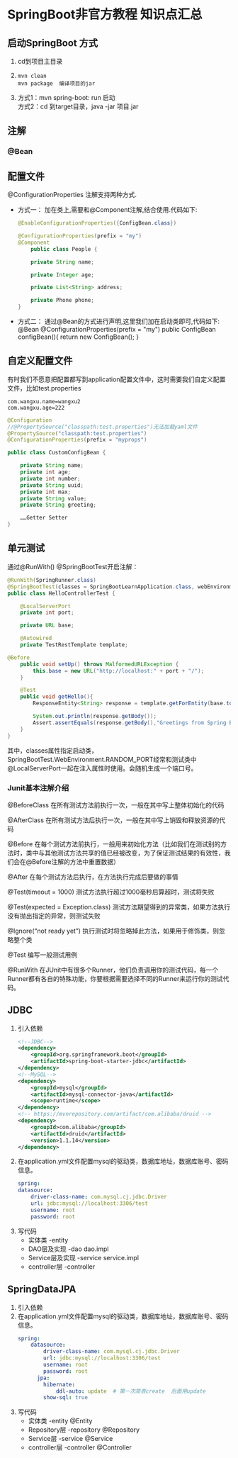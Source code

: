 # SpringBoot非官方教程 知识点汇总

## 启动SpringBoot 方式
1. cd到项目主目录
2.
    ```
    mvn clean  
    mvn package  编译项目的jar
    ```
3. 方式1：mvn spring-boot: run 启动  
方式2：cd 到target目录，java -jar 项目.jar

## 注解
### @Bean

## 配置文件
@ConfigurationProperties 注解支持两种方式.

* 方式一：
加在类上,需要和@Component注解,结合使用.代码如下:
    ```Java
    @EnableConfigurationProperties({ConfigBean.class})
    ```

    ```Java
    @ConfigurationProperties(prefix = "my")
    @Component
        public class People {

        private String name;

        private Integer age;

        private List<String> address;

        private Phone phone;
    }   

    ```
* 方式二：
通过@Bean的方式进行声明,这里我们加在启动类即可,代码如下:
    @Bean
    @ConfigurationProperties(prefix = "my")
    public ConfigBean configBean(){
        return new ConfigBean();
    }

## 自定义配置文件
有时我们不愿意把配置都写到application配置文件中，这时需要我们自定义配置文件，比如test.properties
``` test.properties
com.wangxu.name=wangxu2
com.wangxu.age=222
```
``` CustomConfigBean.java
@Configuration
//@PropertySource("classpath:test.properties")无法加载yaml文件
@PropertySource("classpath:test.properties")
@ConfigurationProperties(prefix = "myprops")

public class CustomConfigBean {

    private String name;
    private int age;
    private int number;
    private String uuid;
    private int max;
    private String value;
    private String greeting;

    ……Getter Setter
}

```

## 单元测试
通过@RunWith() @SpringBootTest开启注解：
```Java
@RunWith(SpringRunner.class)
@SpringBootTest(classes = SpringBootLearnApplication.class, webEnvironment = SpringBootTest.WebEnvironment.RANDOM_PORT)
public class HelloControllerTest {

    @LocalServerPort
    private int port;

    private URL base;

    @Autowired
    private TestRestTemplate template;

@Before
    public void setUp() throws MalformedURLException {
        this.base = new URL("http://localhost:" + port + "/");
    }

    @Test
    public void getHello(){
        ResponseEntity<String> response = template.getForEntity(base.toString(),String.class);

        System.out.println(response.getBody());
        Assert.assertEquals(response.getBody(),"Greetings from Spring Boot!");
    }
}
```
其中，classes属性指定启动类，SpringBootTest.WebEnvironment.RANDOM_PORT经常和测试类中@LocalServerPort一起在注入属性时使用。会随机生成一个端口号。

### Junit基本注解介绍

@BeforeClass 在所有测试方法前执行一次，一般在其中写上整体初始化的代码

@AfterClass 在所有测试方法后执行一次，一般在其中写上销毁和释放资源的代码

@Before 在每个测试方法前执行，一般用来初始化方法（比如我们在测试别的方法时，类中与其他测试方法共享的值已经被改变，为了保证测试结果的有效性，我们会在@Before注解的方法中重置数据）

@After 在每个测试方法后执行，在方法执行完成后要做的事情

@Test(timeout = 1000) 测试方法执行超过1000毫秒后算超时，测试将失败

@Test(expected = Exception.class) 测试方法期望得到的异常类，如果方法执行没有抛出指定的异常，则测试失败

@Ignore(“not ready yet”) 执行测试时将忽略掉此方法，如果用于修饰类，则忽略整个类

@Test 编写一般测试用例

@RunWith 在JUnit中有很多个Runner，他们负责调用你的测试代码，每一个Runner都有各自的特殊功能，你要根据需要选择不同的Runner来运行你的测试代码。

## JDBC
1. 引入依赖
    ``` pom.xml
    <!--JDBC-->
    <dependency>
        <groupId>org.springframework.boot</groupId>
        <artifactId>spring-boot-starter-jdbc</artifactId>
    </dependency>
    <!--MySQL-->
    <dependency>
        <groupId>mysql</groupId>
        <artifactId>mysql-connector-java</artifactId>
        <scope>runtime</scope>
    </dependency>
    <!-- https://mvnrepository.com/artifact/com.alibaba/druid -->
    <dependency>
        <groupId>com.alibaba</groupId>
        <artifactId>druid</artifactId>
        <version>1.1.14</version>
    </dependency>
    ```
2. 在application.yml文件配置mysql的驱动类，数据库地址，数据库账号、密码信息。
    ```application.yml
    spring:
    datasource:
        driver-class-name: com.mysql.cj.jdbc.Driver
        url: jdbc:mysql://localhost:3306/test
        username: root
        password: root
    ```
3. 写代码
    * 实体类            -entity
    * DAO层及实现       -dao dao.impl
    * Service层及实现   -service service.impl
    * controller层      -controller

## SpringDataJPA
1. 引入依赖
2. 在application.yml文件配置mysql的驱动类，数据库地址，数据库账号、密码信息。
    ```application.yml
    spring:
        datasource:
            driver-class-name: com.mysql.cj.jdbc.Driver
            url: jdbc:mysql://localhost:3306/test
            username: root
            password: root
          jpa:
            hibernate:
                ddl-auto: update  # 第一次简表create  后面用update
            show-sql: true
    ```
3. 写代码
    * 实体类            -entity @Entity
    * Repository层      -repository @Repository
    * Service层         -service @Service
    * controller层      -controller @Controller